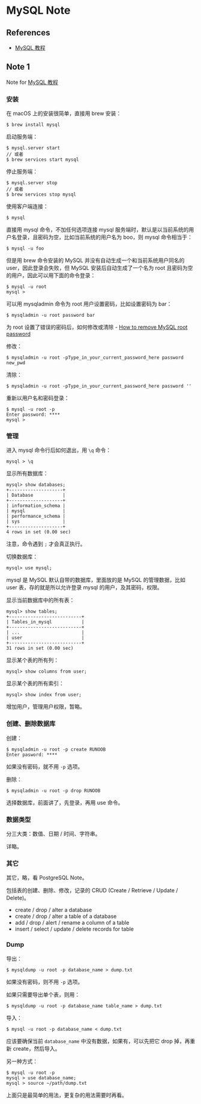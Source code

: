 # MySQL Note

## References

- [MySQL 教程](http://www.runoob.com/mysql/mysql-tutorial.html)

## Note 1

Note for [MySQL 教程](http://www.runoob.com/mysql/mysql-tutorial.html)

### 安装

在 macOS 上的安装很简单，直接用 brew 安装：

    $ brew install mysql

启动服务端：

    $ mysql.server start
    // 或者
    $ brew services start mysql

停止服务端：

    $ mysql.server stop
    // 或者
    $ brew services stop mysql

使用客户端连接：

    $ mysql

直接用 mysql 命令，不加任何选项连接 mysql 服务端时，默认是以当前系统的用户名登录，且密码为空，比如当前系统的用户名为 boo，则 mysql 命令相当于：

    $ mysql -u foo

但是用 brew 命令安装的 MySQL 并没有自动生成一个和当前系统用户同名的 user，因此登录会失败，但 MySQL 安装后自动生成了一个名为 root 且密码为空的用户，因此可以用下面的命令登录：

    $ mysql -u root
    mysql >

可以用 mysqladmin 命令为 root 用户设置密码，比如设置密码为 bar：

    $ mysqladmin -u root password bar

为 root 设置了错误的密码后，如何修改或清除 - [How to remove MySQL root password](https://stackoverflow.com/questions/3032054/how-to-remove-mysql-root-password)

修改：

    $ mysqladmin -u root -pType_in_your_current_password_here password new_pwd

清除：

    $ mysqladmin -u root -pType_in_your_current_password_here password ''

重新以用户名和密码登录：

    $ mysql -u root -p
    Enter password: ****
    mysql >

### 管理

进入 mysql 命令行后如何退出，用 `\q` 命令：

    mysql > \q

显示所有数据库：

    mysql> show databases;
    +--------------------+
    | Database           |
    +--------------------+
    | information_schema |
    | mysql              |
    | performance_schema |
    | sys                |
    +--------------------+
    4 rows in set (0.00 sec)

注意，命令遇到 `;` 才会真正执行。

切换数据库：

    mysql> use mysql;

mysql 是 MySQL 默认自带的数据库，里面放的是 MySQL 的管理数据，比如 user 表，存的就是所以允许登录 mysql 的用户，及其密码，权限。

显示当前数据库中的所有表：

    mysql> show tables;
    +---------------------------+
    | Tables_in_mysql           |
    +---------------------------+
    | ...                       |
    | user                      |
    +---------------------------+
    31 rows in set (0.00 sec)

显示某个表的所有列：

    mysql> show columns from user;

显示某个表的所有索引：

    mysql> show index from user;

增加用户，管理用户权限，暂略。

### 创建、删除数据库

创建：

    $ mysqladmin -u root -p create RUNOOB
    Enter pasword: ****

如果没有密码，就不用 `-p` 选项。

删除：

    $ mysqladmin -u root -p drop RUNOOB

选择数据库，前面讲了，先登录，再用 use 命令。

### 数据类型

分三大类：数值、日期 / 时间、字符串。

详略。

### 其它

其它，略，看 PostgreSQL Note。

包括表的创建、删除、修改，记录的 CRUD (Create / Retrieve / Update / Delete)。

- create / drop / alter a database
- create / drop / alter a table of a database
- add / drop / alert / rename a column of a table
- insert / select / update / delete records for table

### Dump

导出：

    $ mysqldump -u root -p database_name > dump.txt

如果没有密码，则不用 `-p` 选项。

如果只需要导出单个表，则用：

    $ mysqldump -u root -p database_name table_name > dump.txt

导入：

    $ mysql -u root -p database_name < dump.txt

应该要确保当前 `database_name` 中没有数据，如果有，可以先把它 drop 掉，再重新 create，然后导入。

另一种方式：

    $ mysql -u root -p
    mysql > use database_name;
    mysql > source ~/path/dump.txt

上面只是最简单的用法，更复杂的用法需要时再看。
